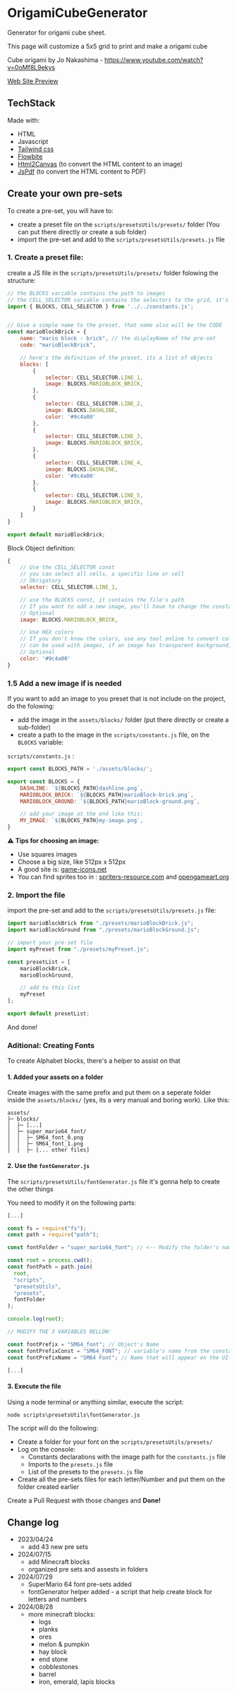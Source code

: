 # OrigamiCubeGenerator
Generator for origami cube sheet.

This page will customize a 5x5 grid to print and make a origami cube

Cube origami by Jo Nakashima - https://www.youtube.com/watch?v=0oMf8L9ekys

[Web Site Preview](https://arnaldoaf.github.io/OrigamiCubeGenerator/)

## TechStack 

Made with:

- HTML
- Javascript
- [Tailwind css](https://tailwindcss.com/)
- [Flowbite](https://flowbite.com/)
- [Html2Canvas](https://html2canvas.hertzen.com/) (to convert the HTML content to an image)
- [JsPdf](https://parall.ax/products/jspdf) (to convert the HTML content to PDF)

## Create your own pre-sets


To create a pre-set, you will have to:

- create a preset file on the `scripts/presetsUtils/presets/` folder (You can put there directly or create a sub folder)
- import the pre-set and add to the `scripts/presetsUtils/presets.js` file

### 1. Create a preset file:

create a JS file in the `scripts/presetsUtils/presets/` folder folowing the structure:

```js
// the BLOCKS variable contains the path to images
// the CELL_SELECTOR variable contains the selectors to the grid, it's pretty intuitive, you can give a look at the file to more details
import { BLOCKS, CELL_SELECTOR } from '../../constants.js';


// Give a simple name to the preset, that name also will be the CODE
const marioBlockBrick = {
    name: "mario block - brick", // the displayName of the pre-set
    code: "marioBlockBrick",

    // here's the definition of the preset, its a list of objects
    blocks: [
        {
            selector: CELL_SELECTOR.LINE_1,
            image: BLOCKS.MARIOBLOCK_BRICK,
        },
        {
            selector: CELL_SELECTOR.LINE_2,
            image: BLOCKS.DASHLINE,
            color: '#9c4a00'
        },
        {
            selector: CELL_SELECTOR.LINE_3,
            image: BLOCKS.MARIOBLOCK_BRICK,
        },
        {
            selector: CELL_SELECTOR.LINE_4,
            image: BLOCKS.DASHLINE,
            color: '#9c4a00'
        },
        {
            selector: CELL_SELECTOR.LINE_5,
            image: BLOCKS.MARIOBLOCK_BRICK,
        }
    ]
}

export default marioBlockBrick;
```

Block Object definition:

```js
{
    // Use the CELL_SELECTOR const
    // you can select all cells, a specific line or cell
    // Obrigatory
    selector: CELL_SELECTOR.LINE_1,

    // use the BLOCKS const, it contains the file's path
    // If you want to add a new image, you'll have to change the constants.js file
    // Optional
    image: BLOCKS.MARIOBLOCK_BRICK,

    // Use HEX colors
    // If you don't know the colors, use any tool online to convert color to HEX
    // can be used with images, if an image has transparent background, the color will appear behind
    // Optional
    color: '#9c4a00'
}

```

### 1.5 Add a new image if is needed

If you want to add an image to you preset that is not include on the project, do the folowing:

- add the image in the `assets/blocks/` folder (put there directly or create a sub-folder)
- create a path to the image in the `scripts/constants.js` file, on the `BLOCKS` variable:

`scripts/constants.js` :
```js
export const BLOCKS_PATH = './assets/blocks/';

export const BLOCKS = {
    DASHLINE: `${BLOCKS_PATH}dashline.png`,
    MARIOBLOCK_BRICK: `${BLOCKS_PATH}marioBlock-brick.png`,
    MARIOBLOCK_GROUND: `${BLOCKS_PATH}marioBlock-ground.png`,

    // add your image at the end like this:
    MY_IMAGE: `${BLOCKS_PATH}my-image.png`,
}
```

⚠ **Tips for choosing an image:**
- Use squares images
- Choose a big size, like 512px x 512px
- A good site is: [game-icons.net](https://game-icons.net)
- You can find sprites too in :  [spriters-resource.com](https://www.spriters-resource.com/) and  [opengameart.org](https://opengameart.org/)

### 2. Import the file

import the pre-set and add to the `scripts/presetsUtils/presets.js` file:

```js
import marioBlockBrick from "./presets/marioBlockBrick.js";
import marioBlockGround from "./presets/marioBlockGround.js";

// import your pre-set file
import myPreset from "./presets/myPreset.js";

const presetList = [
    marioBlockBrick,
    marioBlockGround,

    // add to this list
    myPreset
];

export default presetList;
```

And done!

### Aditional: Creating Fonts

To create Alphabet blocks, there's a helper to assist on that

#### 1. Added your assets on a folder

Create images with the same prefix and put them on a seperate folder inside the `assets/blocks/` (yes, its a very manual and boring work). Like this:

```
assets/
├─ blocks/
│  ├─ [...]
│  ├─ super_mario64_font/
│  │  ├─ SM64_font_0.png
│  │  ├─ SM64_font_1.png
│  |  ├─ [... other files]

```

#### 2. Use the `fontGenerator.js`

The `scripts/presetsUtils/fontGenerator.js` file it's gonna help to create the other things

You need to modify it on the following parts:

```js
[...]

const fs = require("fs");
const path = require("path");

const fontFolder = "super_mario64_font"; // <-- Modify the folder's name

const root = process.cwd();
const fontPath = path.join(
  root,
  "scripts",
  "presetsUtils",
  "presets",
  fontFolder
);

console.log(root);

// MODIFY THE 3 VARIABLES BELLOW:

const fontPrefix = "SM64_font"; // Object's Name
const fontPrefixConst = "SM64_FONT"; // variable's name from the constants.js file | its the same prefix as the images
const fontPrefixName = "SM64 Font"; // Name that will appear on the UI(the select on the HTML) | Use a User friendy name

[...]
```

#### 3. Execute the file

Using a node terminal or anything similar, execute the script:

```
node scripts\presetsUtils\fontGenerator.js
```

The script will do the following:

- Create a folder for your font on the `scripts/presetsUtils/presets/`
- Log on the console:
    - Constants declarations with the image path for the `constants.js` file
    - Imports to the `presets.js` file
    - List of the presets to the `presets.js` file
- Create all the pre-sets files for each letter/Number and put them on the folder created earlier


Create a Pull Request with those changes and **Done!**


## Change log 

- 2023/04/24 
    - add 43 new pre sets
- 2024/07/15 
    - add Minecraft blocks
    - organized pre sets and assests in folders
- 2024/07/29
    - SuperMario 64 font pre-sets added
    - fontGenerator helper added - a script that help create block for letters and numbers
- 2024/08/28
  - more minecraft blocks:
    - logs
    - planks
    - ores
    - melon & pumpkin
    - hay block
    - end stone
    - cobblestones
    - barrel
    - iron, emerald, lapis blocks
